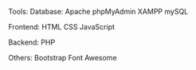 Tools:
Database: Apache
          phpMyAdmin
          XAMPP
          mySQL
          
Frontend: HTML
          CSS
          JavaScript

Backend: PHP

Others: Bootstrap
        Font Awesome

